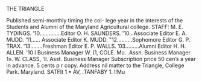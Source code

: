 THE TRIANGLE

    
Published semi-monthly timing the col-
lege year in the interests of the Students
and Alumni of the Maryland Agricultural
college.
STAFF:
M. E. TYDINGS. ’10..............Editor
O. H. SAUNDERS. '10...Associate Editor
E. A. MUDD. ’11...... Associate Editor
K. MUDD. "12..........Sophomore Editor
G. P. TRAX. '13........Freshman Editor
E. P. WALLS. ’03.........Alumni Editor
H. H. ALLEN. '10 l Business Manager
W. (1, COLE. Mu. .Assn. Business Manager
1». W. CLASS, 'll. Asst. Business Manager
Subscription price 50 cen’s a year in advance.
5 cents p r copy.
Address nil matter to the Triangle,
College Park. Maryland.
SATFIt 1 • AV, .TANFABY 1. l!Mu
